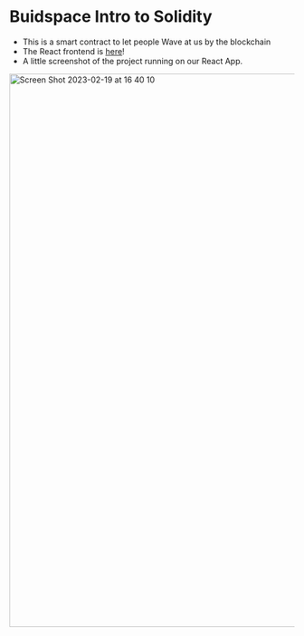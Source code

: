 # Buidspace Intro to Solidity

- This is a smart contract to let people Wave at us by the blockchain
- The React frontend is [here](https://github.com/bruno-fialho/buildspace-web3-app-react)!
- A little screenshot of the project running on our React App.

<img width="977" alt="Screen Shot 2023-02-19 at 16 40 10" src="https://user-images.githubusercontent.com/45835631/219971667-fdf94645-7090-4681-b400-c756f202084c.png">
